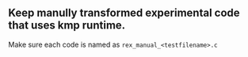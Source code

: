 ## Keep manully transformed experimental code that uses kmp runtime. 
Make sure each code is named as `rex_manual_<testfilename>.c`
